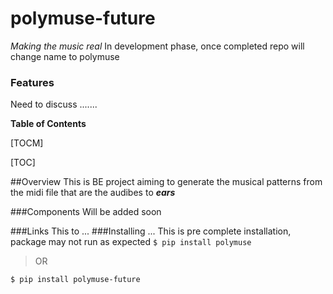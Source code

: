 # polymuse-future
*Making the music real* 
In development phase, once completed repo will change name to polymuse

<!-- ![](https://pandao.github.io/editor.md/images/logos/editormd-logo-180x180.png)

![](https://img.shields.io/github/stars/pandao/editor.md.svg) ![](https://img.shields.io/github/forks/pandao/editor.md.svg) ![](https://img.shields.io/github/tag/pandao/editor.md.svg) ![](https://img.shields.io/github/release/pandao/editor.md.svg) ![](https://img.shields.io/github/issues/pandao/editor.md.svg) ![](https://img.shields.io/bower/v/editor.md.svg) -->

### Features
Need to discuss ....... 


**Table of Contents**

[TOCM]

[TOC]


##Overview
This is BE project aiming to generate the musical patterns from the midi file that are the audibes to  ***ears***

###Components
Will be added soon

###Links
This to ... 
###Installing ...
This is pre complete installation, package may not run as expected
`$ pip install polymuse`
> OR

`$ pip install polymuse-future`

